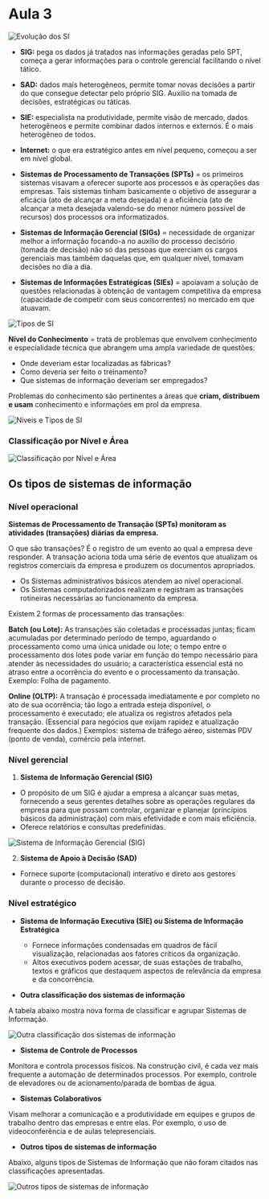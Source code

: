 # Aula 3

![Evolução dos SI](/media/evolucao_si.png)

- **SIG:** pega os dados já tratados nas informações geradas pelo SPT, começa a gerar informações para o controle gerencial facilitando o nível tático.
- **SAD:** dados mais heterogêneos, permite tomar novas decisões a partir do que consegue detectar pelo próprio SIG. Auxilio na tomada de decisões, estratégicas ou táticas.
- **SIE:** especialista na produtividade, permite visão de mercado, dados heterogêneos e permite combinar dados internos e externos. É o mais heterogêneo de todos. 
- **Internet:** o que era estratégico antes em nível pequeno, começou a ser em nível global. 

- **Sistemas de Processamento de Transações (SPTs)** = os primeiros sistemas visavam a oferecer suporte aos processos e às operações das empresas. Tais sistemas tinham basicamente o objetivo de assegurar a eficácia (ato de alcançar a meta desejada) e a eficiência (ato de alcançar a meta desejada valendo-se do menor número possível de recursos) dos processos ora informatizados.
- **Sistemas de Informação Gerencial (SIGs)** = necessidade de organizar melhor a informação focando-a no auxílio do processo decisório (tomada de decisão) não só das pessoas que exerciam os cargos gerenciais mas também daquelas que, em qualquer nível, tomavam decisões no dia a dia.
- **Sistemas de Informações Estratégicas (SIEs)** = apoiavam a solução de questões relacionadas à obtenção de vantagem competitiva da empresa (capacidade de competir com seus concorrentes) no mercado em que atuavam.

![Tipos de SI](/media/tipos_si.png)

**Nível do Conhecimento** = trata de problemas que envolvem conhecimento e especialidade técnica que abrangem uma ampla variedade de questões:

- Onde deveriam estar localizadas as fábricas?
- Como deveria ser feito o treinamento?
- Que sistemas de informação deveriam ser empregados?

Problemas do conhecimento são pertinentes a áreas que **criam, distribuem e usam** conhecimento e informações em prol da empresa.

![Níveis e Tipos de SI](/media/niveis_si.png)

### Classificação por Nível e Área

![Classificação por Nível e Área](/media/classificacao_nivel_area_si.png)

## Os tipos de sistemas de informação
### Nível operacional

**Sistemas de Processamento de Transação (SPTs) monitoram as atividades (transações) diárias da empresa.**

O que são transações? É o registro de um evento ao qual a empresa deve responder. A transação aciona toda uma série de eventos que atualizam os registros comerciais da empresa e produzem os documentos apropriados.

- Os Sistemas administrativos básicos atendem ao nível operacional.
- Os Sistemas computadorizados realizam e registram as transações rotineiras necessárias ao funcionamento da empresa.

Existem 2 formas de processamento das transações:

**Batch (ou Lote):** As transações são coletadas e processadas juntas; ficam acumuladas por determinado período de tempo, aguardando o processamento como uma única unidade ou lote; o tempo entre o processamento dos lotes pode variar em função do tempo necessário para atender às necessidades do usuário; a característica essencial está no atraso entre a ocorrência do evento e o processamento da transação. Exemplo: Folha de pagamento.

**Online (OLTP):** A transação é processada imediatamente e por completo no ato de sua ocorrência; tão logo a entrada esteja disponível, o processamento é executado; ele atualiza os registros afetados pela transação. (Essencial para negócios que exijam rapidez e atualização frequente dos dados.) Exemplos: sistema de tráfego aéreo, sistemas PDV (ponto de venda), comércio pela internet.

### Nível gerencial

1. **Sistema de Informação Gerencial (SIG)**

- O propósito de um SIG é ajudar a empresa a alcançar suas metas, fornecendo a seus gerentes detalhes sobre as operações regulares da empresa para que possam controlar, organizar e planejar (princípios básicos da administração) com mais efetividade e com mais eficiência.
- Oferece relatórios e consultas predefinidas.

![Sistema de Informação Gerencial (SIG)](/media/sig_si.png)


2. **Sistema de Apoio à Decisão (SAD)**

- Fornece suporte (computacional) interativo e direto aos gestores durante o processo de decisão.

### Nível estratégico

- **Sistema de Informação Executiva (SIE) ou Sistema de Informação Estratégica**

    - Fornece informações condensadas em quadros de fácil visualização, relacionadas aos fatores críticos da organização.
    - Altos executivos podem acessar, de suas estações de trabalho, textos e gráficos que destaquem aspectos de relevância da empresa e da concorrência.

- **Outra classificação dos sistemas de informação**

A tabela abaixo mostra nova forma de classificar e agrupar Sistemas de Informação.

![Outra classificação dos sistemas de informação](/media/si_sao_sag.png)

- **Sistema de Controle de Processos**

Monitora e controla processos físicos. Na construção civil, é cada vez mais frequente a automação de determinados processos. Por exemplo, controle de elevadores ou de acionamento/parada de bombas de água.

- **Sistemas Colaborativos**

Visam melhorar a comunicação e a produtividade em equipes e grupos de trabalho dentro das empresas e entre elas. Por exemplo, o uso de videoconferência e de aulas telepresenciais.

- **Outros tipos de sistemas de informação**

Abaixo, alguns tipos de Sistemas de Informação que não foram citados nas classificações apresentadas.

![Outros tipos de sistemas de informação](/media/fase_caracteristicas_si.png)
